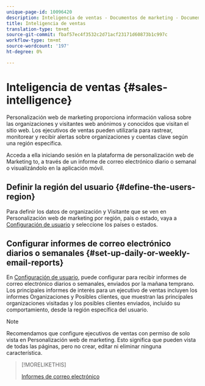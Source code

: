 ```yaml
---
unique-page-id: 10096420
description: Inteligencia de ventas - Documentos de marketing - Documentación del producto
title: Inteligencia de ventas
translation-type: tm+mt
source-git-commit: fbaf57ec4f3532c2d71acf23171d60873b1c997c
workflow-type: tm+mt
source-wordcount: '197'
ht-degree: 0%

---
```



# Inteligencia de ventas {#sales-intelligence}

Personalización web de marketing proporciona información valiosa sobre las organizaciones y visitantes web anónimos y conocidos que visitan el sitio web. Los ejecutivos de ventas pueden utilizarla para rastrear, monitorear y recibir alertas sobre organizaciones y cuentas clave según una región específica.

Acceda a ella iniciando sesión en la plataforma de personalización web de Marketing to, a través de un informe de correo electrónico diario o semanal o visualizándolo en la aplicación móvil.

## Definir la región del usuario {#define-the-users-region}

Para definir los datos de organización y Visitante que se ven en Personalización web de marketing por región, país o estado, vaya a [Configuración de usuario](/help/marketo/product-docs/web-personalization/getting-started/user-settings.md) y seleccione los países o estados.

## Configurar informes de correo electrónico diarios o semanales {#set-up-daily-or-weekly-email-reports}

En [Configuración de usuario](/help/marketo/product-docs/web-personalization/getting-started/user-settings.md), puede configurar para recibir informes de correo electrónico diarios o semanales, enviados por la mañana temprano. Los principales informes de interés para un ejecutivo de ventas incluyen los informes Organizaciones y Posibles clientes, que muestran las principales organizaciones visitadas y los posibles clientes enviados, incluido su comportamiento, desde la región específica del usuario.

>[!NOTE]
>
>Recomendamos que configure ejecutivos de ventas con permiso de solo vista en Personalización web de marketing. Esto significa que pueden vista de todas las páginas, pero no crear, editar ni eliminar ninguna característica.

>[!MORELIKETHIS]
>
>[Informes de correo electrónico](/help/marketo/product-docs/web-personalization/reporting-for-web-personalization/email-reports.md)
